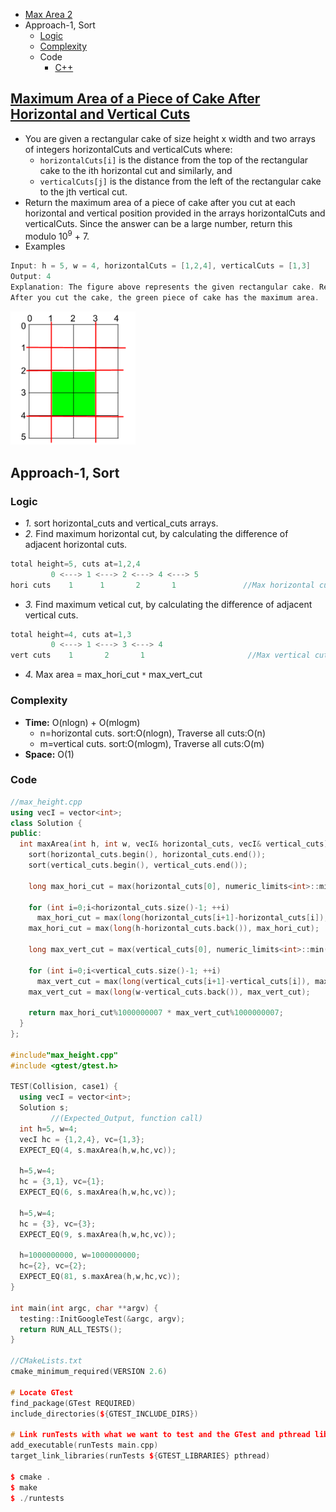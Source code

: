 - [Max Area 2](#ques)
- Approach-1, Sort
  - [Logic](#logic1)
  - [Complexity](#comp1)
  - Code
    - [C++](#cpp1)

<a name=ques></a>
## [Maximum Area of a Piece of Cake After Horizontal and Vertical Cuts](https://leetcode.com/problems/maximum-area-of-a-piece-of-cake-after-horizontal-and-vertical-cuts/)
- You are given a rectangular cake of size height x width and two arrays of integers horizontalCuts and verticalCuts where:
  - `horizontalCuts[i]` is the distance from the top of the rectangular cake to the ith horizontal cut and similarly, and
  - `verticalCuts[j]` is the distance from the left of the rectangular cake to the jth vertical cut.
- Return the maximum area of a piece of cake after you cut at each horizontal and vertical position provided in the arrays horizontalCuts and verticalCuts. Since the answer can be a large number, return this modulo 10<sup>9</sup> + 7.
- Examples
```c
Input: h = 5, w = 4, horizontalCuts = [1,2,4], verticalCuts = [1,3]
Output: 4 
Explanation: The figure above represents the given rectangular cake. Red lines are the horizontal and vertical cuts.
After you cut the cake, the green piece of cake has the maximum area.
```
<img src=leetcode_max_area_2.png width=200/>

## Approach-1, Sort
<a name=logic1></a>
### Logic
- _1._ sort horizontal_cuts and vertical_cuts arrays.
- _2._ Find maximum horizontal cut, by calculating the difference of adjacent horizontal cuts.
```c
total height=5, cuts at=1,2,4
         0 <---> 1 <---> 2 <---> 4 <---> 5
hori cuts    1      1       2       1               //Max horizontal cut=2
```
- _3._ Find maximum vetical cut, by calculating the difference of adjacent vertical cuts.
```c
total height=4, cuts at=1,3
         0 <---> 1 <---> 3 <---> 4
vert cuts    1       2       1                       //Max vertical cut=2
```
- _4._ Max area = max_hori_cut `*` max_vert_cut

<a name=comp1></a>
### Complexity
- **Time:** O(nlogn) + O(mlogm)
  - n=horizontal cuts. sort:O(nlogn), Traverse all cuts:O(n)
  - m=vertical cuts. sort:O(mlogm), Traverse all cuts:O(m)
- **Space:** O(1)
### Code
<a name=cpp1></a>
```cpp
//max_height.cpp
using vecI = vector<int>;
class Solution {
public:
  int maxArea(int h, int w, vecI& horizontal_cuts, vecI& vertical_cuts) {
    sort(horizontal_cuts.begin(), horizontal_cuts.end());                     //1
    sort(vertical_cuts.begin(), vertical_cuts.end());

    long max_hori_cut = max(horizontal_cuts[0], numeric_limits<int>::min());      //2

    for (int i=0;i<horizontal_cuts.size()-1; ++i)
      max_hori_cut = max(long(horizontal_cuts[i+1]-horizontal_cuts[i]), max_hori_cut);  //2
    max_hori_cut = max(long(h-horizontal_cuts.back()), max_hori_cut);

    long max_vert_cut = max(vertical_cuts[0], numeric_limits<int>::min());

    for (int i=0;i<vertical_cuts.size()-1; ++i)
      max_vert_cut = max(long(vertical_cuts[i+1]-vertical_cuts[i]), max_vert_cut);
    max_vert_cut = max(long(w-vertical_cuts.back()), max_vert_cut);

    return max_hori_cut%1000000007 * max_vert_cut%1000000007;
  }
};

#include"max_height.cpp"
#include <gtest/gtest.h>

TEST(Collision, case1) {
  using vecI = vector<int>;
  Solution s;
         //(Expected_Output, function call)
  int h=5, w=4;
  vecI hc = {1,2,4}, vc={1,3};
  EXPECT_EQ(4, s.maxArea(h,w,hc,vc));

  h=5,w=4;
  hc = {3,1}, vc={1};
  EXPECT_EQ(6, s.maxArea(h,w,hc,vc));

  h=5,w=4;
  hc = {3}, vc={3};
  EXPECT_EQ(9, s.maxArea(h,w,hc,vc));

  h=1000000000, w=1000000000;
  hc={2}, vc={2};
  EXPECT_EQ(81, s.maxArea(h,w,hc,vc));
}

int main(int argc, char **argv) {
  testing::InitGoogleTest(&argc, argv);
  return RUN_ALL_TESTS();
}

//CMakeLists.txt
cmake_minimum_required(VERSION 2.6)

# Locate GTest
find_package(GTest REQUIRED)
include_directories(${GTEST_INCLUDE_DIRS})

# Link runTests with what we want to test and the GTest and pthread library
add_executable(runTests main.cpp)
target_link_libraries(runTests ${GTEST_LIBRARIES} pthread)

$ cmake .
$ make
$ ./runtests
```
